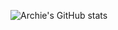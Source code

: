 ![Archie's GitHub stats](https://github-readme-stats.vercel.app/api?username=archieewtf%&show_icons=true&theme=midnight-purple&anuraghazra&count_private=true&hide=stars,prs)
